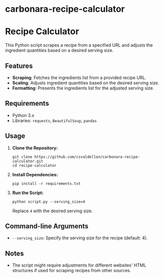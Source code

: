 # carbonara-recipe-calculator

# Recipe Calculator

This Python script scrapes a recipe from a specified URL and adjusts the ingredient quantities based on a desired serving size.

## Features

- **Scraping**: Fetches the ingredients list from a provided recipe URL.
- **Scaling**: Adjusts ingredient quantities based on the desired serving size.
- **Formatting**: Presents the ingredients list for the adjusted serving size.

## Requirements

- Python 3.x
- Libraries: `requests`, `BeautifulSoup`, `pandas`

## Usage

1. **Clone the Repository:**

    ```
    git clone https://github.com/csvaldellon/carbonara-recipe-calculator.git
    cd recipe-calculator
    ```

2. **Install Dependencies:**

    ```
    pip install -r requirements.txt
    ```

3. **Run the Script:**

    ```
    python script.py --serving_size=4
    ```

    Replace `4` with the desired serving size.

## Command-line Arguments

- `--serving_size`: Specify the serving size for the recipe (default: 4).

## Notes

- The script might require adjustments for different websites' HTML structures if used for scraping recipes from other sources.
